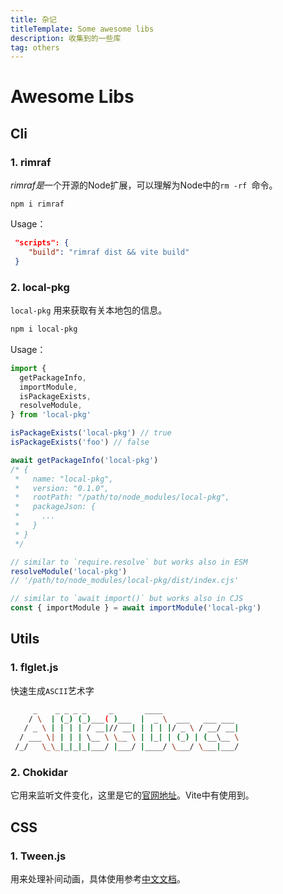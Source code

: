 ```yaml
---
title: 杂记
titleTemplate: Some awesome libs
description: 收集到的一些库
tag: others
---
```


# Awesome Libs

## Cli

### 1.  rimraf  

*rimraf是*一个开源的Node扩展，可以理解为Node中的`rm -rf `命令。

```
npm i rimraf
```

Usage：

```json
 "scripts": {
    "build": "rimraf dist && vite build"
 }	
```



### 2.  local-pkg

`local-pkg` 用来获取有关本地包的信息。

```bash
npm i local-pkg
```

Usage：

```js
import {
  getPackageInfo,
  importModule,
  isPackageExists,
  resolveModule,
} from 'local-pkg'

isPackageExists('local-pkg') // true
isPackageExists('foo') // false

await getPackageInfo('local-pkg')
/* {
 *   name: "local-pkg",
 *   version: "0.1.0",
 *   rootPath: "/path/to/node_modules/local-pkg",
 *   packageJson: {
 *     ...
 *   }
 * }
 */

// similar to `require.resolve` but works also in ESM
resolveModule('local-pkg')
// '/path/to/node_modules/local-pkg/dist/index.cjs'

// similar to `await import()` but works also in CJS
const { importModule } = await importModule('local-pkg')
```



## Utils

### 1. flglet.js

快速生成`ASCII`艺术字
```bash
     _    _ _ _ _     _       ____                 
    / \  | (_) (_)___( )___  |  _ \  ___   ___ ___ 
   / _ \ | | | | / __|// __| | | | |/ _ \ / __/ __|
  / ___ \| | | | \__ \ \__ \ | |_| | (_) | (__\__ \
 /_/   \_\_|_|_|_|___/ |___/ |____/ \___/ \___|___/
```

### 2. Chokidar

它用来监听文件变化，这里是它的[官网地址](https://github.com/paulmillr/chokidar)。Vite中有使用到。



## CSS 

### 1. Tween.js

用来处理补间动画，具体使用参考[中文文档](https://github.com/tweenjs/tween.js/blob/main/docs/user_guide_zh-CN.md)。







